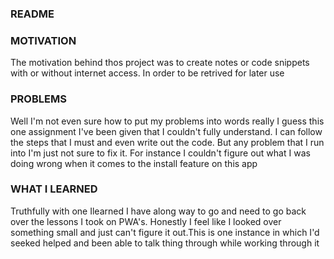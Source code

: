 ### README

### MOTIVATION
The motivation behind thos project was to create notes or code snippets with or without internet access. In order to be retrived for later use
### PROBLEMS
Well I'm not even sure how to put my problems into words really I guess this one assignment I've been given that I couldn't fully understand.
I can follow the steps that I must and even write out the code. 
But any problem that I run into I'm just not sure to fix it.
For instance I couldn't figure out what I was doing wrong when it comes to the install feature on this app
### WHAT I LEARNED
Truthfully with one Ilearned I have along way to go and need to go back over the lessons I took on PWA's.
Honestly I feel like I looked over something small and just can't figure it out.This is one instance in which I'd seeked helped and been able to talk thing through while working through it